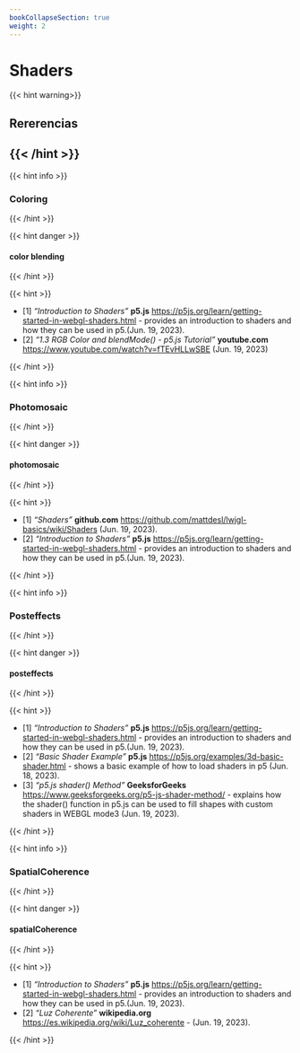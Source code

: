 ```yaml
---
bookCollapseSection: true
weight: 2
---
```


# **Shaders**

{{< hint warning>}}
## **Rererencias**
{{< /hint >}}
---

{{< hint info >}}
### **Coloring**
{{< /hint >}}

{{< hint danger >}}
#### color blending
{{< /hint >}}

{{< hint >}}

- [1] _“Introduction to Shaders”_ **p5.js** https://p5js.org/learn/getting-started-in-webgl-shaders.html - provides an introduction to shaders and how they can be used in p5.(Jun. 19, 2023).
- [2] _“1.3 RGB Color and blendMode() - p5.js Tutorial”_ **youtube.com** https://www.youtube.com/watch?v=fTEvHLLwSBE (Jun. 19, 2023)

{{< /hint >}}

{{< hint info >}}
### **Photomosaic**
{{< /hint >}}

{{< hint danger >}}
#### photomosaic
{{< /hint >}}

{{< hint >}}

- [1] _“Shaders”_ **github.com** https://github.com/mattdesl/lwjgl-basics/wiki/Shaders (Jun. 19, 2023).
- [2] _“Introduction to Shaders”_ **p5.js** https://p5js.org/learn/getting-started-in-webgl-shaders.html - provides an introduction to shaders and how they can be used in p5.(Jun. 19, 2023).

{{< /hint >}}

{{< hint info >}}
### **Posteffects**
{{< /hint >}}

{{< hint danger >}}
#### posteffects
{{< /hint >}}

{{< hint >}}

- [1] _“Introduction to Shaders”_ **p5.js** https://p5js.org/learn/getting-started-in-webgl-shaders.html - provides an introduction to shaders and how they can be used in p5.(Jun. 19, 2023).
- [2] _“Basic Shader Example”_ **p5.js** https://p5js.org/examples/3d-basic-shader.html - shows a basic example of how to load shaders in p5 (Jun. 18, 2023).
- [3] _“p5.js shader() Method”_ **GeeksforGeeks** https://www.geeksforgeeks.org/p5-js-shader-method/ - explains how the shader() function in p5.js can be used to fill shapes with custom shaders in WEBGL mode3 (Jun. 19, 2023).

{{< /hint >}}

{{< hint info >}}
### **SpatialCoherence**
{{< /hint >}}

{{< hint danger >}}
#### spatialCoherence
{{< /hint >}}

{{< hint >}}

- [1] _“Introduction to Shaders”_ **p5.js** https://p5js.org/learn/getting-started-in-webgl-shaders.html - provides an introduction to shaders and how they can be used in p5.(Jun. 19, 2023).
- [2] _“Luz Coherente”_ **wikipedia.org** https://es.wikipedia.org/wiki/Luz_coherente - (Jun. 19, 2023).

{{< /hint >}}




